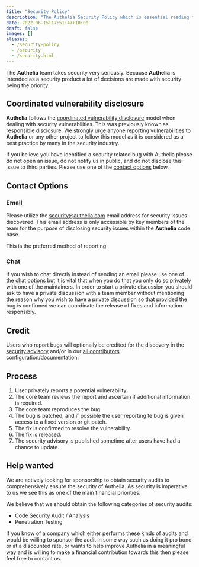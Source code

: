 ```yaml
---
title: "Security Policy"
description: "The Authelia Security Policy which is essential reading for reporting security issues"
date: 2022-06-15T17:51:47+10:00
draft: false
images: []
aliases:
  - /security-policy
  - /security
  - /security.html
---
```


The __Authelia__ team takes security very seriously. Because __Authelia__ is intended as a security product a lot of
decisions are made with security being the priority.

## Coordinated vulnerability disclosure

__Authelia__ follows the
[coordinated vulnerability disclosure](https://en.wikipedia.org/wiki/Coordinated_vulnerability_disclosure) model when
dealing with security vulnerabilities. This was previously known as responsible disclosure. We strongly urge anyone
reporting vulnerabilities to __Authelia__ or any other project to follow this model as it is considered as a best
practice by many in the security industry.

If you believe you have identified a security related bug with Authelia please do not open an issue, do not notify us in
public, and do not disclose this issue to third parties. Please use one of the [contact options](#contact-options)
below.

## Contact Options

### Email

Please utilize the [security@authelia.com](mailto:team@authelia.com) email address for security issues discovered. This
email address is only accessible by key members of the team for the purpose of disclosing security issues within the
__Authelia__ code base.

This is the preferred method of reporting.

### Chat

If you wish to chat directly instead of sending an email please use one of the
[chat options](../information/contact.md#chat) but it is vital that when you do that you only do so privately with one
of the maintainers. In order to start a private discussion you should ask to have a private discussion with a team
member without mentioning the reason why you wish to have a private discussion so that provided the bug is confirmed we
can coordinate the release of fixes and information responsibly.

## Credit

Users who report bugs will optionally be credited for the discovery in the
[security advisory](https://github.com/authelia/authelia/security/advisories) and/or in our
[all contributors](https://github.com/authelia/authelia/blob/master/README.md#contribute) configuration/documentation.

## Process

1. User privately reports a potential vulnerability.
2. The core team reviews the report and ascertain if additional information is required.
3. The core team reproduces the bug.
4. The bug is patched, and if possible the user reporting te bug is given access to a fixed version or git patch.
5. The fix is confirmed to resolve the vulnerability.
6. The fix is released.
7. The security advisory is published sometime after users have had a chance to update.

## Help wanted

We are actively looking for sponsorship to obtain security audits to comprehensively ensure the security of Authelia.
As security is imperative to us we see this as one of the main financial priorities.

We believe that we should obtain the following categories of security audits:

* Code Security Audit / Analysis
* Penetration Testing

If you know of a company which either performs these kinds of audits and would be willing to sponsor the audit in some
way such as doing it pro bono or at a discounted rate, or wants to help improve Authelia in a meaningful way and is
willing to make a financial contribution towards this then please feel free to contact us.

